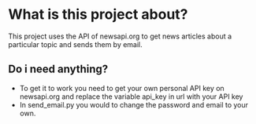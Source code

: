 # What is this project about?
This project uses the API of newsapi.org to get news articles about a particular topic and sends them by email.
## Do i need anything?
- To get it to work you need to get your own personal API key on newsapi.org and replace the variable api_key in url with your API key
- In send_email.py you would to change the password and email to your own.